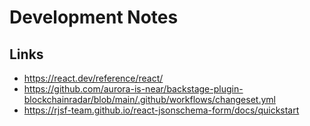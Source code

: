 # Development Notes

## Links

- <https://react.dev/reference/react/>
- <https://github.com/aurora-is-near/backstage-plugin-blockchainradar/blob/main/.github/workflows/changeset.yml>
- <https://rjsf-team.github.io/react-jsonschema-form/docs/quickstart>
